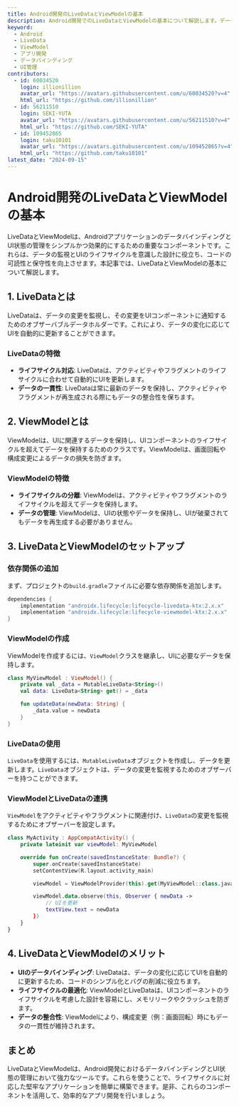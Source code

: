 ```yaml
---
title: Android開発のLiveDataとViewModelの基本
description: Android開発でのLiveDataとViewModelの基本について解説します。データの監視とUIの状態管理を効率化する方法を学びましょう。
keyword:
  - Android
  - LiveData
  - ViewModel
  - アプリ開発
  - データバインディング
  - UI管理
contributors:
  - id: 60034520
    login: illionillion
    avatar_url: "https://avatars.githubusercontent.com/u/60034520?v=4"
    html_url: "https://github.com/illionillion"
  - id: 56211510
    login: SEKI-YUTA
    avatar_url: "https://avatars.githubusercontent.com/u/56211510?v=4"
    html_url: "https://github.com/SEKI-YUTA"
  - id: 109452865
    login: taku10101
    avatar_url: "https://avatars.githubusercontent.com/u/109452865?v=4"
    html_url: "https://github.com/taku10101"
latest_date: "2024-09-15"
---
```


# Android開発のLiveDataとViewModelの基本

LiveDataとViewModelは、AndroidアプリケーションのデータバインディングとUI状態の管理をシンプルかつ効果的にするための重要なコンポーネントです。これらは、データの監視とUIのライフサイクルを意識した設計に役立ち、コードの可読性と保守性を向上させます。本記事では、LiveDataとViewModelの基本について解説します。

## 1. LiveDataとは

LiveDataは、データの変更を監視し、その変更をUIコンポーネントに通知するためのオブザーバブルデータホルダーです。これにより、データの変化に応じてUIを自動的に更新することができます。

### LiveDataの特徴

- **ライフサイクル対応**: LiveDataは、アクティビティやフラグメントのライフサイクルに合わせて自動的にUIを更新します。
- **データの一貫性**: LiveDataは常に最新のデータを保持し、アクティビティやフラグメントが再生成される際にもデータの整合性を保ちます。

## 2. ViewModelとは

ViewModelは、UIに関連するデータを保持し、UIコンポーネントのライフサイクルを超えてデータを保持するためのクラスです。ViewModelは、画面回転や構成変更によるデータの損失を防ぎます。

### ViewModelの特徴

- **ライフサイクルの分離**: ViewModelは、アクティビティやフラグメントのライフサイクルを超えてデータを保持します。
- **データの管理**: ViewModelは、UIの状態やデータを保持し、UIが破棄されてもデータを再生成する必要がありません。

## 3. LiveDataとViewModelのセットアップ

### 依存関係の追加

まず、プロジェクトの`build.gradle`ファイルに必要な依存関係を追加します。

```gradle
dependencies {
    implementation "androidx.lifecycle:lifecycle-livedata-ktx:2.x.x"
    implementation "androidx.lifecycle:lifecycle-viewmodel-ktx:2.x.x"
}
```

### ViewModelの作成

ViewModelを作成するには、`ViewModel`クラスを継承し、UIに必要なデータを保持します。

```kotlin
class MyViewModel : ViewModel() {
    private val _data = MutableLiveData<String>()
    val data: LiveData<String> get() = _data

    fun updateData(newData: String) {
        _data.value = newData
    }
}
```

### LiveDataの使用

`LiveData`を使用するには、`MutableLiveData`オブジェクトを作成し、データを更新します。`LiveData`オブジェクトは、データの変更を監視するためのオブザーバーを持つことができます。

### ViewModelとLiveDataの連携

`ViewModel`をアクティビティやフラグメントに関連付け、`LiveData`の変更を監視するためにオブザーバーを設定します。

```kotlin
class MyActivity : AppCompatActivity() {
    private lateinit var viewModel: MyViewModel

    override fun onCreate(savedInstanceState: Bundle?) {
        super.onCreate(savedInstanceState)
        setContentView(R.layout.activity_main)

        viewModel = ViewModelProvider(this).get(MyViewModel::class.java)

        viewModel.data.observe(this, Observer { newData ->
            // UIを更新
            textView.text = newData
        })
    }
}
```

## 4. LiveDataとViewModelのメリット

- **UIのデータバインディング**: LiveDataは、データの変化に応じてUIを自動的に更新するため、コードのシンプル化とバグの削減に役立ちます。
- **ライフサイクルの最適化**: ViewModelとLiveDataは、UIコンポーネントのライフサイクルを考慮した設計を容易にし、メモリリークやクラッシュを防ぎます。
- **データの整合性**: ViewModelにより、構成変更（例：画面回転）時にもデータの一貫性が維持されます。

## まとめ

LiveDataとViewModelは、Android開発におけるデータバインディングとUI状態の管理において強力なツールです。これらを使うことで、ライフサイクルに対応した堅牢なアプリケーションを簡単に構築できます。是非、これらのコンポーネントを活用して、効率的なアプリ開発を行いましょう。
